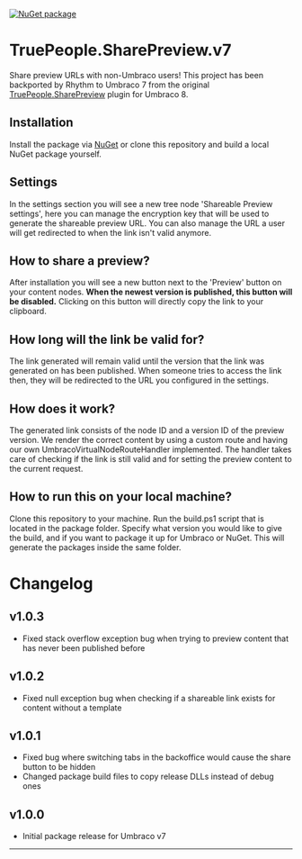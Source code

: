 [![NuGet package](https://img.shields.io/nuget/v/TruePeople.SharePreview.v7)](https://www.nuget.org/packages/TruePeople.SharePreview.v7)

# TruePeople.SharePreview.v7
Share preview URLs with non-Umbraco users! This project has been backported by Rhythm to Umbraco 7 from the original [TruePeople.SharePreview](https://github.com/TruePeople/TruePeople.SharePreview) plugin for Umbraco 8.

## Installation
Install the package via [NuGet](https://www.nuget.org/packages/TruePeople.SharePreview.v7) or clone this repository and build a local NuGet package yourself.


## Settings
In the settings section you will see a new tree node 'Shareable Preview settings', here you can manage the encryption key that will be used to generate the shareable preview URL.
You can also manage the URL a user will get redirected to when the link isn't valid anymore.

## How to share a preview?
After installation you will see a new button next to the 'Preview' button on your content nodes.
**When the newest version is published, this button will be disabled.**
Clicking on this button will directly copy the link to your clipboard.

## How long will the link be valid for?
The link generated will remain valid until the version that the link was generated on has been published.
When someone tries to access the link then, they will be redirected to the URL you configured in the settings.

## How does it work?
The generated link consists of the node ID and a version ID of the preview version.
We render the correct content by using a custom route and having our own UmbracoVirtualNodeRouteHandler implemented.
The handler takes care of checking if the link is still valid and for setting the preview content to the current request.

## How to run this on your local machine?
Clone this repository to your machine.
Run the build.ps1 script that is located in the package folder.
Specify what version you would like to give the build, and if you want to package it up for Umbraco or NuGet.
This will generate the packages inside the same folder.


# Changelog

## v1.0.3

- Fixed stack overflow exception bug when trying to preview content that has never been published before

## v1.0.2

- Fixed null exception bug when checking if a shareable link exists for content without a template

## v1.0.1

- Fixed bug where switching tabs in the backoffice would cause the share button to be hidden
- Changed package build files to copy release DLLs instead of debug ones

## v1.0.0

- Initial package release for Umbraco v7
	
---
